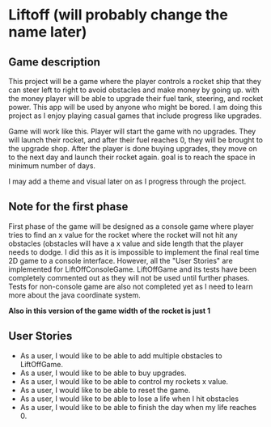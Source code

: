 # Liftoff (will probably change the name later)

## Game description

This project will be a game where the player controls a rocket ship that
they can steer left to right to avoid obstacles and make money by going up.
with the money player will be able to upgrade their fuel tank, steering,
and rocket power. This app will be used by anyone who might be bored.
I am doing this project as I enjoy playing casual games that include 
progress like upgrades. 

Game will work like this. Player will start the game with no upgrades.
They will launch their rocket, and after their fuel reaches 0, they will be
brought to the upgrade shop. After the player is done buying upgrades, they
move on to the next day and launch their rocket again. goal is to reach the space in
minimum number of days.

I may add a theme and visual later on as I progress through the project.

## Note for the first phase

First phase of the game will be designed as a console game where player tries to find an 
x value for the rocket where the rocket will not hit any obstacles (obstacles will have a x value 
and side length that the player needs to dodge. I did this as it is impossible to 
implement the final real time 2D game to a console interface. However, all the "User Stories"
are implemented for LiftOffConsoleGame. LiftOffGame and its tests have been completely commented out
as they will not be used until further phases. Tests for non-console game are also not
completed yet as I need to learn more about the java coordinate system.

**Also in this version of the game width of the rocket is just 1**

## User Stories

- As a user, I would like to be able to add multiple obstacles to LiftOffGame.
- As a user, I would like to be able to buy upgrades.
- As a user, I would like to be able to control my rockets x value.
- As a user, I would like to be able to reset the game.
- As a user, I would like to be able to lose a life when I hit obstacles 
- As a user, I would like to be able to finish the day when my life reaches 0.

